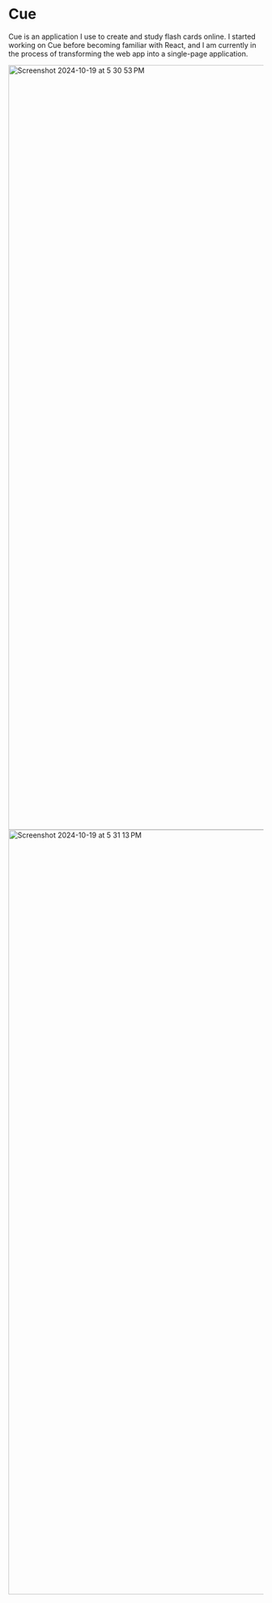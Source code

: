 # Cue

Cue is an application I use to create and study flash cards online.
I started working on Cue before becoming familiar with React, and I am currently in the process of transforming the web app into a single-page application.

<img width="1512" alt="Screenshot 2024-10-19 at 5 30 53 PM" src="https://github.com/user-attachments/assets/a0f79671-9dbb-4288-ba6d-e3add1fe4457">
<img width="1512" alt="Screenshot 2024-10-19 at 5 31 13 PM" src="https://github.com/user-attachments/assets/1a7bc313-71d6-495f-8c54-23698ada0fd0">
